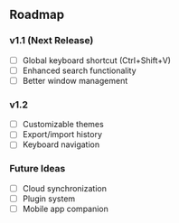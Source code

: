 ## Roadmap

### v1.1 (Next Release)
- [ ] Global keyboard shortcut (Ctrl+Shift+V)
- [ ] Enhanced search functionality
- [ ] Better window management

### v1.2
- [ ] Customizable themes
- [ ] Export/import history
- [ ] Keyboard navigation

### Future Ideas
- [ ] Cloud synchronization
- [ ] Plugin system
- [ ] Mobile app companion
